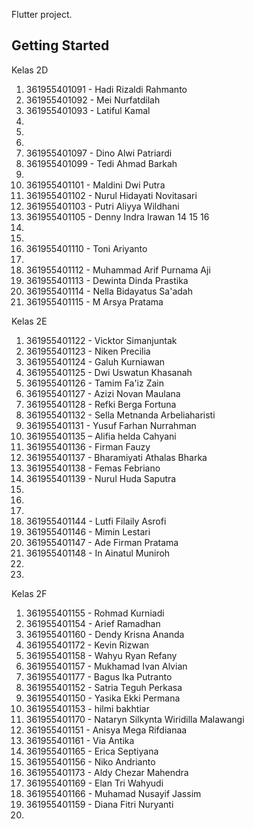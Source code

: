 Flutter project.

## Getting Started

Kelas 2D

1. 361955401091 - Hadi Rizaldi Rahmanto
2. 361955401092 - Mei Nurfatdilah 
3. 361955401093 - Latiful Kamal
4. 
5.  
6. 
7. 361955401097 - Dino Alwi Patriardi 
8. 361955401099 - Tedi Ahmad Barkah 
9. 
10. 361955401101 - Maldini Dwi Putra 
11. 361955401102 - Nurul Hidayati Novitasari
12. 361955401103 - Putri Aliyya Wildhani 
13. 361955401105 - Denny Indra Irawan
14
15
16 
17. 
18.  
19. 361955401110 - Toni Ariyanto
20.
21. 361955401112 - Muhammad Arif Purnama Aji 
22. 361955401113 - Dewinta Dinda Prastika
23. 361955401114 - Nella Bidayatus Sa'adah
24. 361955401115 - M Arsya Pratama

Kelas 2E

1. 361955401122 - Vicktor Simanjuntak
2. 361955401123 - Niken Precilia
3. 361955401124 - Galuh Kurniawan
4. 361955401125 - Dwi Uswatun Khasanah
5. 361955401126 - Tamim Fa'iz Zain
6. 361955401127 - Azizi Novan Maulana
7. 361955401128 - Refki Berga Fortuna
8. 361955401132 - Sella Metnanda Arbeliaharisti
9. 361955401131 - Yusuf Farhan Nurrahman
10. 361955401135 – Alifia helda Cahyani
11. 361955401136 - Firman Fauzy
12. 361955401137 - Bharamiyati Athalas Bharka
13. 361955401138 - Femas Febriano
14. 361955401139 - Nurul Huda Saputra
15.
16.
17.
18. 361955401144 - Lutfi Filaily Asrofi
19. 361955401146 - Mimin Lestari
20. 361955401147 - Ade Firman Pratama
21. 361955401148 - In Ainatul Muniroh
22.
23.

Kelas 2F

1. 361955401155 - Rohmad Kurniadi
2. 361955401154 - Arief Ramadhan
3. 361955401160 - Dendy Krisna Ananda
4. 361955401172 - Kevin Rizwan
5. 361955401158 - Wahyu Ryan Refany
6. 361955401157 - Mukhamad Ivan Alvian
7. 361955401177 - Bagus Ika Putranto
8. 361955401152 - Satria Teguh Perkasa
9. 361955401150 - Yasika Ekki Permana
10. 361955401153 - hilmi bakhtiar
11. 361955401170 - Nataryn Silkynta Wiridilla Malawangi
12. 361955401151 - Anisya Mega Rifdianaa
13. 361955401161 - Via Antika
14. 361955401165 - Erica Septiyana
15. 361955401156 - Niko Andrianto
16. 361955401173 - Aldy Chezar Mahendra
17. 361955401169 - Elan Tri Wahyudi
18. 361955401166 - Muhamad Nusayif Jassim
19. 361955401159 - Diana Fitri Nuryanti
20. 

